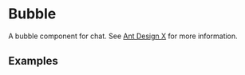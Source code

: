 # Bubble

A bubble component for chat. See [Ant Design X](https://x.ant.design/components/bubble/) for more information.

## Examples

<demo name="basic" position="bottom" collapsible="true"></demo>
<demo name="typing_effect" title="Typing Effect"></demo>
<demo name="variant" title="Variant"></demo>
<demo name="bubble_list" title="Bubble List"></demo>
<demo name="custom_list_content" title="Custom List Content"></demo>
<demo name="chatbot" title="Chatbot" position="bottom" collapsible="true"></demo>

